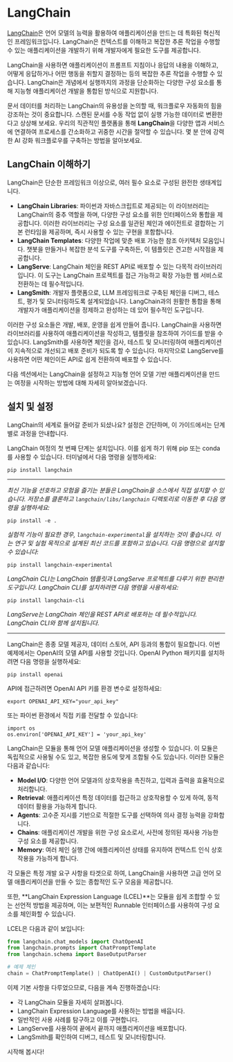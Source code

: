 # LangChain

[LangChain](https://www.langchain.com "Opens in a new window")은 언어 모델의 능력을 활용하여 애플리케이션을 만드는 데 특화된 혁신적인 프레임워크입니다. LangChain은 컨텍스트를 이해하고 복잡한 추론 작업을 수행할 수 있는 애플리케이션을 개발하기 위해 개발자에게 필요한 도구를 제공합니다.

LangChain을 사용하면 애플리케이션이 프롬프트 지침이나 응답의 내용을 이해하고, 어떻게 응답하거나 어떤 행동을 취할지 결정하는 등의 복잡한 추론 작업을 수행할 수 있습니다. LangChain은 개념에서 실행까지의 과정을 단순화하는 다양한 구성 요소를 통해 지능형 애플리케이션 개발을 통합된 방식으로 지원합니다.

문서 데이터를 처리하는 LangChain의 유용성을 논의할 때, 워크플로우 자동화의 힘을 강조하는 것이 중요합니다. 스캔된 문서를 수동 작업 없이 실행 가능한 데이터로 변환한다고 상상해 보세요. 우리의 직관적인 플랫폼을 통해 **LangChain**을 다양한 앱과 서비스에 연결하여 프로세스를 간소화하고 귀중한 시간을 절약할 수 있습니다. 몇 분 안에 강력한 AI 강화 워크플로우를 구축하는 방법을 알아보세요.

## LangChain 이해하기

LangChain은 단순한 프레임워크 이상으로, 여러 필수 요소로 구성된 완전한 생태계입니다.

- **LangChain Libraries**: 파이썬과 자바스크립트로 제공되는 이 라이브러리는 LangChain의 중추 역할을 하며, 다양한 구성 요소를 위한 인터페이스와 통합을 제공합니다. 이러한 라이브러리는 구성 요소를 일관된 체인과 에이전트로 결합하는 기본 런타임을 제공하며, 즉시 사용할 수 있는 구현을 포함합니다.
- **LangChain Templates**: 다양한 작업에 맞춘 배포 가능한 참조 아키텍처 모음입니다. 챗봇을 만들거나 복잡한 분석 도구를 구축하든, 이 템플릿은 견고한 시작점을 제공합니다.
- **LangServe**: LangChain 체인을 REST API로 배포할 수 있는 다목적 라이브러리입니다. 이 도구는 LangChain 프로젝트를 접근 가능하고 확장 가능한 웹 서비스로 전환하는 데 필수적입니다.
- **LangSmith**: 개발자 플랫폼으로, LLM 프레임워크로 구축된 체인을 디버그, 테스트, 평가 및 모니터링하도록 설계되었습니다. LangChain과의 원활한 통합을 통해 개발자가 애플리케이션을 정제하고 완성하는 데 있어 필수적인 도구입니다.

이러한 구성 요소들은 개발, 배포, 운영을 쉽게 만들어 줍니다. LangChain을 사용하면 라이브러리를 사용하여 애플리케이션을 작성하고, 템플릿을 참조하여 가이드를 받을 수 있습니다. LangSmith를 사용하면 체인을 검사, 테스트 및 모니터링하여 애플리케이션이 지속적으로 개선되고 배포 준비가 되도록 할 수 있습니다. 마지막으로 LangServe를 사용하면 어떤 체인이든 API로 쉽게 전환하여 배포할 수 있습니다.

다음 섹션에서는 LangChain을 설정하고 지능형 언어 모델 기반 애플리케이션을 만드는 여정을 시작하는 방법에 대해 자세히 알아보겠습니다.

## 설치 및 설정

LangChain의 세계로 들어갈 준비가 되셨나요? 설정은 간단하며, 이 가이드에서는 단계별로 과정을 안내합니다.

LangChain 여정의 첫 번째 단계는 설치입니다. 이를 쉽게 하기 위해 pip 또는 conda를 사용할 수 있습니다. 터미널에서 다음 명령을 실행하세요:

```
pip install langchain
```

---

_최신 기능을 선호하고 모험을 즐기는 분들은 LangChain을 소스에서 직접 설치할 수 있습니다. 저장소를 클론하고 `langchain/libs/langchain` 디렉토리로 이동한 후 다음 명령을 실행하세요:_

```
pip install -e .
```

_실험적 기능이 필요한 경우, `langchain-experimental`을 설치하는 것이 좋습니다. 이는 연구 및 실험 목적으로 설계된 최신 코드를 포함하고 있습니다. 다음 명령으로 설치할 수 있습니다:_

```
pip install langchain-experimental
```

_LangChain CLI는 LangChain 템플릿과 LangServe 프로젝트를 다루기 위한 편리한 도구입니다. LangChain CLI를 설치하려면 다음 명령을 사용하세요:_

```
pip install langchain-cli
```

_LangServe는 LangChain 체인을 REST API로 배포하는 데 필수적입니다. LangChain CLI와 함께 설치됩니다._

---

LangChain은 종종 모델 제공자, 데이터 스토어, API 등과의 통합이 필요합니다. 이번 예제에서는 OpenAI의 모델 API를 사용할 것입니다. OpenAI Python 패키지를 설치하려면 다음 명령을 실행하세요:

```
pip install openai
```

API에 접근하려면 OpenAI API 키를 환경 변수로 설정하세요:

```
export OPENAI_API_KEY="your_api_key"
```

또는 파이썬 환경에서 직접 키를 전달할 수 있습니다:

```
import os
os.environ['OPENAI_API_KEY'] = 'your_api_key'
```

LangChain은 모듈을 통해 언어 모델 애플리케이션을 생성할 수 있습니다. 이 모듈은 독립적으로 사용될 수도 있고, 복잡한 용도에 맞게 조합될 수도 있습니다. 이러한 모듈은 다음과 같습니다:

- **Model I/O**: 다양한 언어 모델과의 상호작용을 촉진하고, 입력과 출력을 효율적으로 처리합니다.
- **Retrieval**: 애플리케이션 특정 데이터를 접근하고 상호작용할 수 있게 하여, 동적 데이터 활용을 가능하게 합니다.
- **Agents**: 고수준 지시를 기반으로 적절한 도구를 선택하여 의사 결정 능력을 강화합니다.
- **Chains**: 애플리케이션 개발을 위한 구성 요소로서, 사전에 정의된 재사용 가능한 구성 요소를 제공합니다.
- **Memory**: 여러 체인 실행 간에 애플리케이션 상태를 유지하여 컨텍스트 인식 상호작용을 가능하게 합니다.

각 모듈은 특정 개발 요구 사항을 타겟으로 하여, LangChain을 사용하면 고급 언어 모델 애플리케이션을 만들 수 있는 종합적인 도구 모음을 제공합니다.

또한, **LangChain Expression Language (LCEL)**는 모듈을 쉽게 조합할 수 있는 선언적 방법을 제공하며, 이는 보편적인 Runnable 인터페이스를 사용하여 구성 요소를 체인화할 수 있습니다.

LCEL은 다음과 같이 보입니다:

```python
from langchain.chat_models import ChatOpenAI
from langchain.prompts import ChatPromptTemplate
from langchain.schema import BaseOutputParser

# 예제 체인
chain = ChatPromptTemplate() | ChatOpenAI() | CustomOutputParser()
```

이제 기본 사항을 다루었으므로, 다음을 계속 진행하겠습니다:

- 각 LangChain 모듈을 자세히 살펴봅니다.
- LangChain Expression Language를 사용하는 방법을 배웁니다.
- 일반적인 사용 사례를 탐구하고 이를 구현합니다.
- LangServe를 사용하여 끝에서 끝까지 애플리케이션을 배포합니다.
- LangSmith를 확인하여 디버그, 테스트 및 모니터링합니다.

시작해 봅시다!
